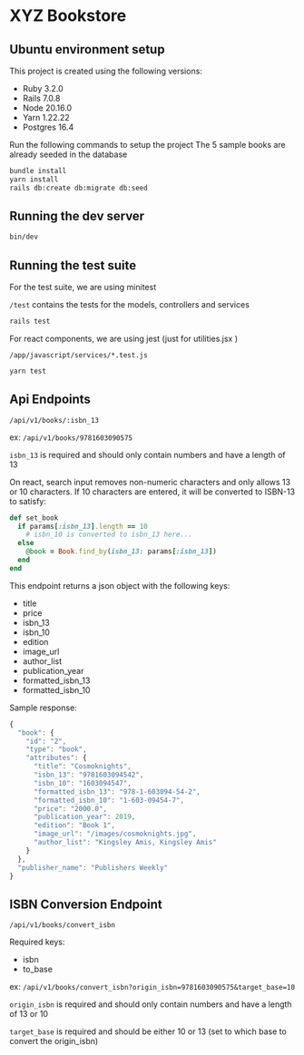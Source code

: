 # XYZ Bookstore

## Ubuntu environment setup
This project is created using the following versions:
- Ruby 3.2.0
- Rails 7.0.8
- Node 20.16.0
- Yarn 1.22.22
- Postgres 16.4

Run the following commands to setup the project
The 5 sample books are already seeded in the database
```bash
bundle install
yarn install
rails db:create db:migrate db:seed
```

## Running the dev server
```bash
bin/dev
```

## Running the test suite
For the test suite, we are using minitest

`/test` contains the tests for the models, controllers and services
```bash
rails test
```

For react components, we are using jest (just for utilities.jsx )

`/app/javascript/services/*.test.js`
```bash
yarn test
```

## Api Endpoints
```url
/api/v1/books/:isbn_13
```
ex: `/api/v1/books/9781603090575`

`isbn_13` is required and should only contain numbers and have a length of 13

On react, search input removes non-numeric characters and only allows 13 or 10 characters.
If 10 characters are entered, it will be converted to ISBN-13 to satisfy:
```ruby
def set_book
  if params[:isbn_13].length == 10
    # isbn_10 is converted to isbn_13 here...
  else
    @book = Book.find_by(isbn_13: params[:isbn_13])
  end
end
```

This endpoint returns a json object with the following keys:
- title
- price
- isbn_13
- isbn_10
- edition
- image_url
- author_list
- publication_year
- formatted_isbn_13
- formatted_isbn_10

Sample response:
```javascript
{
  "book": {
    "id": "2",
    "type": "book",
    "attributes": {
      "title": "Cosmoknights",
      "isbn_13": "9781603094542",
      "isbn_10": "1603094547",
      "formatted_isbn_13": "978-1-603094-54-2",
      "formatted_isbn_10": "1-603-09454-7",
      "price": "2000.0",
      "publication_year": 2019,
      "edition": "Book 1",
      "image_url": "/images/cosmoknights.jpg",
      "author_list": "Kingsley Amis, Kingsley Amis"
    }
  },
  "publisher_name": "Publishers Weekly"
}
```
## ISBN Conversion Endpoint
```url
/api/v1/books/convert_isbn
```
Required keys:
- isbn
- to_base

ex: `/api/v1/books/convert_isbn?origin_isbn=9781603090575&target_base=10`

`origin_isbn` is required and should only contain numbers and have a length of 13 or 10

`target_base` is required and should be either 10 or 13 (set to which base to convert the origin_isbn)


